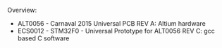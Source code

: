 Overview:
* ALT0056 - Carnaval 2015 Universal PCB REV A: Altium hardware
* ECS0012 - STM32F0 - Universal Prototype for ALT0056 REV C: gcc based C software
